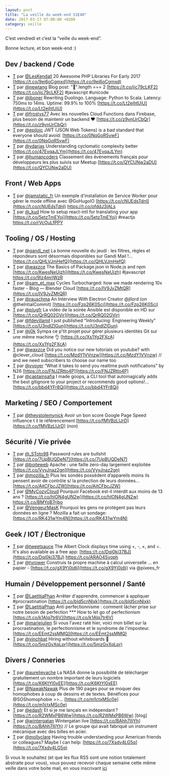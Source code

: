 ```yaml
---
layout: post
title: "La veille du week-end S1E40"
date: 2017-03-17 07:00:00 +0200
category: veille
---
```

C’est vendredi et c’est la “veille du week-end”.  


Bonne lecture, et bon week-end :)


## Dev / backend / Code
- [T](http://twitter.com/LesKendall/status/840280095143141380) par [@LesKendall](https://twitter.com/LesKendall) 20 Awesome PHP Libraries For Early 2017 [https://t.co/9ei6oCgmxd](https://t.co/9ei6oCgmxd)
- [T](http://twitter.com/newtang/status/839635178670575616) par [@newtang](https://twitter.com/newtang) Blog post: "💩".length === 2 [https://t.co/jic79cLKF2](https://t.co/jic79cLKF2) #javascript #unicode
- [T](http://twitter.com/jboner/status/841336433981939712) par [@jboner](https://twitter.com/jboner) Rewriting Duolingo. Language: Python to Scala. Latency: 750ms to 14ms. Uptime: 99.9% to 100% [https://t.co/Lt2ejhtUiU](https://t.co/Lt2ejhtUiU)
- [T](http://twitter.com/frostys77/status/841600758680281088) par [@frostys77](https://twitter.com/frostys77) Avec les nouvelles Cloud Functions dans Firebase, plus besoin de maintenir un backend ❤️ [https://t.co/z9vnUrCbQr](https://t.co/z9vnUrCbQr)
- [T](http://twitter.com/epiloic/status/841569782906400768) par [@epiloic](https://twitter.com/epiloic) JWT (JSON Web Tokens) is a bad standard that everyone should avoid: [https://t.co/0NqGoR5vwF](https://t.co/0NqGoR5vwF)
- [T](http://twitter.com/ydarias/status/841713103079383041) par [@ydarias](https://twitter.com/ydarias) Understanding cyclomatic complexity better [https://t.co/47EyqaJLYm](https://t.co/47EyqaJLYm)
- [T](http://twitter.com/humancoders/status/841914457664163840) par [@humancoders](https://twitter.com/humancoders) Classement des événements français pour développeurs les plus suivis sur Meetup [https://t.co/QYCUNw2aDU](https://t.co/QYCUNw2aDU)



## Front / Web Apps
- [T](http://twitter.com/jamstatic_fr/status/841187330966867969) par [@jamstatic_fr](https://twitter.com/jamstatic_fr) Un exemple d'installation de Service Worker pour gérer le mode offline avec @GoHugoIO [https://t.co/cNUEdsTdnI](https://t.co/cNUEdsTdnI) https://t.co/ofddJ3IALs
- [T](http://twitter.com/_kud/status/842041208725753857) par [@_kud](https://twitter.com/_kud) How to setup react-intl for translating your app [https://t.co/5etzTmEYoj](https://t.co/5etzTmEYoj) #reactjs https://t.co/rVcOuLfPPY



## Tooling / OS / Hosting
- [T](http://twitter.com/gandi_net/status/839774544755838976) par [@gandi_net](https://twitter.com/gandi_net) La bonne nouvelle du jeudi : les filtres, règles et répondeurs sont désormais disponibles sur Gandi Mail !… [https://t.co/QHLVJmHefQ](https://t.co/QHLVJmHefQ)
- [T](http://twitter.com/waxzce/status/840291971470090246) par [@waxzce](https://twitter.com/waxzce) The Basics of Package.json in Node.js and npm [https://t.co/KwesNeUjzh](https://t.co/KwesNeUjzh) #javascript https://t.co/9Iz4mrlWzR
- [T](http://twitter.com/sam_et_max/status/840526982794362883) par [@sam_et_max](https://twitter.com/sam_et_max) Cycles Turbocharged: how we made rendering 10x faster - Blog — Blender Cloud [https://t.co/IV9JyZMtQR](https://t.co/IV9JyZMtQR)
- [T](http://twitter.com/rauschma/status/840953475886395402) par [@rauschma](https://twitter.com/rauschma) An Interview With Electron Creator @jllord (on @theIntialCommit) [https://t.co/Fzp26K0Scj](https://t.co/Fzp26K0Scj)
- [T](http://twitter.com/plugfr/status/840923256911728640) par [@plugfr](https://twitter.com/plugfr) La vidéo de la soirée Ansible est disponible en HD sur [https://t.co/QrRQ02GVir](https://t.co/QrRQ02GVir)
- [T](http://twitter.com/fdevillamil/status/841211019460562944) par [@fdevillamil](https://twitter.com/fdevillamil) I just published “Introducing: Engineering Weekly” [https://t.co/U3ndlZlGun](https://t.co/U3ndlZlGun)
- [T](http://twitter.com/j0k/status/841703901158096896) par [@j0k](https://twitter.com/j0k) Sympa ce p'tit projet pour gérer plusieurs identités Git sur une même machine 👌 [https://t.co/Xs1Yg2FXcA](https://t.co/Xs1Yg2FXcA)
- [T](http://twitter.com/waxzce/status/841961327606259718) par [@waxzce](https://twitter.com/waxzce) Did you notice our new tutorials on youtube? with @clever_cloud  [https://t.co/MzdY1VVnzw](https://t.co/MzdY1VVnzw) // and we need subscribers to choose our name too
- [T](http://twitter.com/vvoyer/status/841988171760037888) par [@vvoyer](https://twitter.com/vvoyer) “What it takes to send you realtime push notifications” by N26 [https://t.co/FNJZRtto4P](https://t.co/FNJZRtto4P)
- [T](http://twitter.com/captainsafia/status/841985967158378496) par [@captainsafia](https://twitter.com/captainsafia) I made goops, a CLI tool that automagically adds the best gitignore to your project or recommends good options!… [https://t.co/bbd4YFr8Qi](https://t.co/bbd4YFr8Qi)



## Marketing / SEO / Comportement
- [T](http://twitter.com/theystolemynick/status/841771455822102531) par [@theystolemynick](https://twitter.com/theystolemynick) Avoir un bon score Google Page Speed influence t il le référencement  [https://t.co/fMVBzLIJrD](https://t.co/fMVBzLIJrD) (non)



## Sécurité / Vie privée
- [T](http://twitter.com/_SToto98/status/840407325542367232) par [@_SToto98](https://twitter.com/_SToto98) Password rules are bullshit [https://t.co/7UpBUQDeN7](https://t.co/7UpBUQDeN7)
- [T](http://twitter.com/boiteweb/status/840580978062028800) par [@boiteweb](https://twitter.com/boiteweb) Apache : une faille zero-day largement exploitée [https://t.co/VyyJnaz2gn](https://t.co/VyyJnaz2gn)
- [T](http://twitter.com/mozilla_fr/status/841182037327273984) par [@mozilla_fr](https://twitter.com/mozilla_fr) Plus les sondés possèdent d’appareils moins ils pensent avoir de contrôle s/ la protection de leurs données… [https://t.co/AjtCFbcJZW](https://t.co/AjtCFbcJZW)
- [T](http://twitter.com/MyCozyCloud/status/841338575471927296) par [@MyCozyCloud](https://twitter.com/MyCozyCloud) Pourquoi Facebook est-il interdit aux moins de 13 ans ? [https://t.co/hION4gUN2w](https://t.co/hION4gUN2w) https://t.co/BMYoB7rjbo
- [T](http://twitter.com/VengeurMasK/status/841880362238283776) par [@VengeurMasK](https://twitter.com/VengeurMasK) Pourquoi les gens ne protègent pas leurs données en ligne ? Mozilla a fait un sondage: [https://t.co/RK431wYm4N](https://t.co/RK431wYm4N)



## Geek / IOT / Électronique
- [T](http://twitter.com/tweetsauce/status/840256547938807808) par [@tweetsauce](https://twitter.com/tweetsauce) The Albert Clock displays time using +, -, ×, and ÷. lt's also available as a free app: [https://t.co/Dqi0ki37BJ](https://t.co/Dqi0ki37BJ) https://t.co/ARAO4Syoph
- [T](http://twitter.com/tyrower/status/841216716298428416) par [@tyrower](https://twitter.com/tyrower) Construis ta propre machine à calcul universelle ... en papier - [https://t.co/gX9Yj0idli](https://t.co/gX9Yj0idli) via @pixees_fr



## Humain / Développement personnel / Santé
- [T](http://twitter.com/LaetitiaPhan/status/841015346849054721) par [@LaetitiaPhan](https://twitter.com/LaetitiaPhan) Arrêter d'apprendre, commencer à appliquer #procrastination [https://t.co/bId5cnNlxk](https://t.co/bId5cnNlxk)
- [T](http://twitter.com/LaetitiaPhan/status/841712117858349057) par [@LaetitiaPhan](https://twitter.com/LaetitiaPhan) Anti perfectionnisme : comment lâcher prise sur notre besoin de perfection *** How to let go of perfectionism [https://t.co/k1AIq7tr6V](https://t.co/k1AIq7tr6V)
- [T](http://twitter.com/mariejulien/status/841946739934429188) par [@mariejulien](https://twitter.com/mariejulien) Si vous l'avez raté hier, voici mon billet sur la procrastination, le perfectionnisme et le syndrome de l'imposteur. [https://t.co/EEmt2ssMMQ](https://t.co/EEmt2ssMMQ)
- [T](http://twitter.com/vinchbat/status/842055397435424768) par [@vinchbat](https://twitter.com/vinchbat) Hiring without whiteboards 🙌 [https://t.co/5mzGvXqLpr](https://t.co/5mzGvXqLpr)



## Divers / Conneries
- [T](http://twitter.com/aurelievache/status/839937443688251392) par [@aurelievache](https://twitter.com/aurelievache) La NASA donne la possibilité de télécharger gratuitement un nombre important de leurs logiciels [https://t.co/K6KtYl0xEE](https://t.co/K6KtYl0xEE)
- [T](http://twitter.com/NawakNawak/status/840976437477810176) par [@NawakNawak](https://twitter.com/NawakNawak) Plus de 190 pages pour se moquer des homophobes à coup de dessins et de textes. Bénéfices pour @SOShomophobie &gt;&gt;… [https://t.co/m1ctxMSc0e](https://t.co/m1ctxMSc0e)
- [T](http://twitter.com/edasfr/status/842012772426686465) par [@edasfr](https://twitter.com/edasfr) Et si je me lançais en indépendant ? [https://t.co/R2WMxPB6Ww](https://t.co/R2WMxPB6Ww) [blog]
- [T](http://twitter.com/wintergatan/status/842095860548804608) par [@wintergatan](https://twitter.com/wintergatan) Wintergatan live [https://t.co/BAhh7IljYh](https://t.co/BAhh7IljYh) // Le groupe qui avait fabriqué un instrument mécanique avec des billes en acier.
- [T](http://twitter.com/mollyclare/status/841798594965458948) par [@mollyclare](https://twitter.com/mollyclare) Having trouble understanding your American friends or colleagues? Maybe I can help: [https://t.co/7Xsdv4LG5q](https://t.co/7Xsdv4LG5q)





Si vous le souhaitez (et que les flux RSS sont une notion totalement abstraite pour vous), vous pouvez recevoir chaque semaine cette même veille dans votre boite mail, en vous inscrivant [ici](/newsletter.html)

